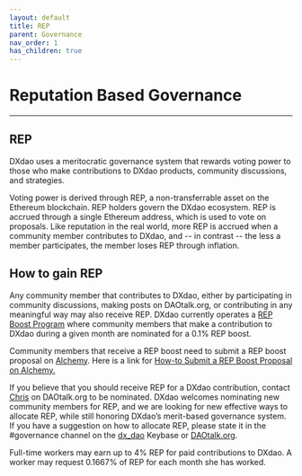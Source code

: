 ```yaml
---
layout: default
title: REP
parent: Governance
nav_order: 1
has_children: true
---
```


# Reputation Based Governance

___

## REP

DXdao uses a meritocratic governance system that rewards voting power to those who make contributions to DXdao products, community discussions, and strategies.

Voting power is derived through REP, a non-transferrable asset on the Ethereum blockchain. REP holders govern the DXdao ecosystem. REP is accrued through a single Ethereum address, which is used to vote on proposals. Like reputation in the real world, more REP is accrued when a community member contributes to DXdao, and -- in contrast -- the less a member participates, the member loses REP through inflation.

  
  

## How to gain REP

Any community member that contributes to DXdao, either by participating in community discussions, making posts on DAOtalk.org, or contributing in any meaningful way may also receive REP. DXdao currently operates a [REP Boost Program](https://daotalk.org/t/community-rep-boosts-jan-2021/2562) where community members that make a contribution to DXdao during a given month are nominated for a 0.1% REP boost.

Community members that receive a REP boost need to submit a REP boost proposal on [Alchemy](https://alchemy.daostack.io/dao/0x519b70055af55a007110b4ff99b0ea33071c720a). Here is a link for [How-to Submit a REP Boost Proposal on Alchemy.](REP-Boost-Guide)

If you believe that you should receive REP for a DXdao contribution, contact [Chris](https://daotalk.org/u/powers/summary) on DAOtalk.org to be nominated. DXdao welcomes nominating new community members for REP, and we are looking for new effective ways to allocate REP, while still honoring DXdao’s merit-based governance system. If you have a suggestion on how to allocate REP, please state it in the #governance channel on the [dx_dao](https://keybase.io/team/dx_dao) Keybase or [DAOtalk.org](https://daotalk.org/c/dx-dao/15).

Full-time workers may earn up to 4% REP for paid contributions to DXdao. A worker may request 0.1667% of REP for each month she has worked.